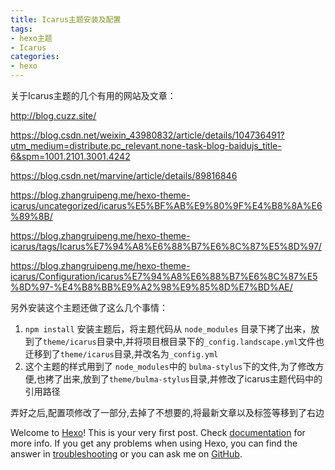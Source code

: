 ```yaml
---
title: Icarus主题安装及配置
tags:
- hexo主题
- Icarus
categories:
- hexo
---
```



关于Icarus主题的几个有用的网站及文章：

http://blog.cuzz.site/

https://blog.csdn.net/weixin_43980832/article/details/104736491?utm_medium=distribute.pc_relevant.none-task-blog-baidujs_title-6&spm=1001.2101.3001.4242

https://blog.csdn.net/marvine/article/details/89816846

https://blog.zhangruipeng.me/hexo-theme-icarus/uncategorized/icarus%E5%BF%AB%E9%80%9F%E4%B8%8A%E6%89%8B/

https://blog.zhangruipeng.me/hexo-theme-icarus/tags/Icarus%E7%94%A8%E6%88%B7%E6%8C%87%E5%8D%97/

https://blog.zhangruipeng.me/hexo-theme-icarus/Configuration/icarus%E7%94%A8%E6%88%B7%E6%8C%87%E5%8D%97-%E4%B8%BB%E9%A2%98%E9%85%8D%E7%BD%AE/


另外安装这个主题还做了这么几个事情：

1. `npm install` 安装主题后，将主题代码从 `node_modules` 目录下拷了出来，放到了`theme/icarus`目录中,并将项目根目录下的`_config.landscape.yml`文件也迁移到了`theme/icarus`目录,并改名为`_config.yml`
2. 这个主题的样式用到了 `node_modules`中的 `bulma-stylus`下的文件,为了修改方便,也拷了出来,放到了`theme/bulma-stylus`目录,并修改了icarus主题代码中的引用路径

弄好之后,配置项修改了一部分,去掉了不想要的,将最新文章以及标签等移到了右边


Welcome to [Hexo](https://hexo.io/)! This is your very first post. Check [documentation](https://hexo.io/docs/) for more info. If you get any problems when using Hexo, you can find the answer in [troubleshooting](https://hexo.io/docs/troubleshooting.html) or you can ask me on [GitHub](https://github.com/hexojs/hexo/issues).